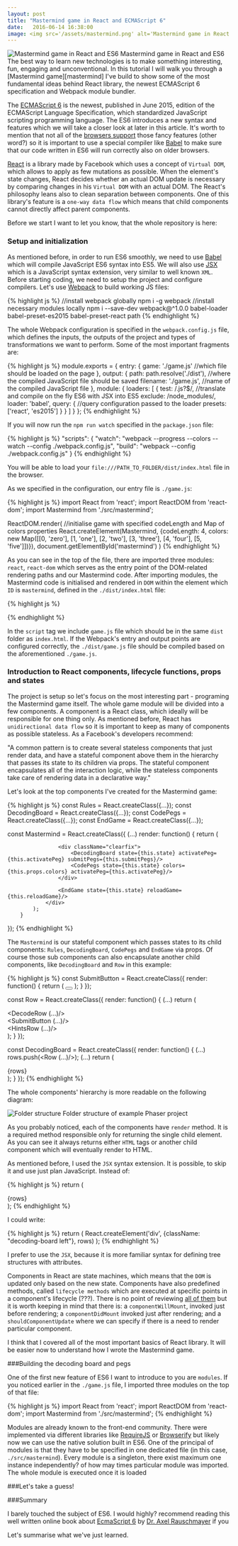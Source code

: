 ```yaml
---
layout: post
title: "Mastermind game in React and ECMAScript 6"
date:   2016-06-14 16:38:00
image: <img src='/assets/mastermind.png' alt='Mastermind game in React and ES6'>
---
```

<div class='image right'>
<img src='/assets/mastermind.png' alt='Mastermind game in React and ES6'>
<span class="caption">Mastermind game in React and ES6</span>
</div>
The best way to learn new technologies is to make something interesting, fun, engaging and unconventional. In this tutorial I will walk you through a [Mastermind game][mastermind] I've build to show some of the most fundamental ideas behind React library, the newest ECMAScript 6 specification and Webpack module bundler.

<!--more-->

The [ECMAScript 6][ecmastript6] is the newest, published in June 2015, edition of the ECMAScript Language Specification, which standardized JavaScript scripting programming language. The ES6 introduces a new syntax and features which we will take a closer look at later in this article. It's worth to mention that not all of the [browsers support][es6support] those fancy features (other word?) so it is important to use a special compiler like [Babel][babel] to make sure that our code written in ES6 will run correctly also on older browsers.

[React][react] is a library made by Facebook which uses a concept of `Virtual DOM`, which allows to apply as few mutations as possible. When the element's state changes, React decides whether an actual DOM update is necessary by comparing changes in his `Virtual DOM` with an actual DOM.
The React's philosophy leans also to clean separation between components. One of this library's feature is a `one-way data flow` which means that child components cannot directly affect parent components.

Before we start I want to let you know, that the whole repository is here:

### Setup and initialization

As mentioned before, in order to run ES6 smoothly, we need to use [Babel][babel] which will compile JavaScript ES6 syntax into ES5. We will also use [JSX][jsx] which is a JavaScript syntax extension, very similar to well known `XML`. Before starting coding, we need to setup the project and configure compilers. Let's use [Webpack][webpack] to build working JS files:

{% highlight js %}
//install webpack globally
npm i -g webpack
//install necessary modules locally
npm i --save-dev webpack@^1.0.0 babel-loader babel-preset-es2015 babel-preset-react path
{% endhighlight %}

The whole Webpack configuration is specified in the `webpack.config.js` file, which defines the inputs, the outputs of the project and types of transformations we want to perform. Some of the most important fragments are:

{% highlight js %}
module.exports = {
	entry: {
		game: './game.js' //which file should be loaded on the page
	},
	output: {
		path: path.resolve('./dist'), //where the compiled JavaScript file should be saved
		filename: './game.js', //name of the compiled JavaScript file
	},
	module: {
		loaders: [
			{
				test: /\.js?$/, //translate and compile on the fly ES6 with JSX into ES5
				exclude: /node_modules/,
				loader: 'babel',
				query: { //query configuration passed to the loader
					presets: ['react', 'es2015']
				}
			}
		]
	}
};
{% endhighlight %}

If you will now run the `npm run watch` specified in the `package.json` file:

{% highlight js %}
"scripts": {
    "watch": "webpack --progress --colors --watch --config ./webpack.config.js",
    "build": "webpack --config ./webpack.config.js"
}
{% endhighlight %}

You will be able to load your `file:///PATH_TO_FOLDER/dist/index.html` file in the browser.

As we specified in the configuration, our entry file is `./game.js`:

{% highlight js %}
import React from 'react';
import ReactDOM from 'react-dom';
import Mastermind from './src/mastermind';

ReactDOM.render( //initialise game with specified codeLength and Map of colors properties
	React.createElement(Mastermind, {codeLength: 4, colors: new Map([[0, 'zero'], [1, 'one'], [2, 'two'], [3, 'three'], [4, 'four'], [5, 'five']])}),
	document.getElementById('mastermind')
)
{% endhighlight %}

As you can see in the top of the file, there are imported three modules: `react`, `react-dom` which serves as the entry point of the DOM-related rendering paths and our Mastermind code.
After importing modules, the Mastermind code is initialised and rendered in `DOM` within the element which `ID` is `mastermind`, defined in the `./dist/index.html` file:

{% highlight js %}
<!DOCTYPE html>
<html lang="en">
<head>
	<meta charset="UTF-8">
	<link rel="stylesheet" type="text/css" href="./styles.css">
	<title>Mastermind in React and ES6</title>
</head>
<body>
<div id="mastermind"></div>
<script src="game.js"></script>
</body>
</html>
{% endhighlight %}

In the `script` tag we include `game.js` file which should be in the same `dist` folder as `index.html`. If the Webpack's entry and output points are configured correctly, the `./dist/game.js` file should be compiled based on the aforementioned `./game.js`.

### Introduction to React components, lifecycle functions, props and states

The project is setup so let's focus on the most interesting part - programing the Mastermind game itself. The whole game module will be divided into a few components. A component is a React class, which ideally will be responsible for one thing only. As mentioned before, React has `unidirectional data flow` so it is important to keep as many of components as possible stateless. As a Facebook's developers recommend:

"A common pattern is to create several stateless components that just render data, and have a stateful component above them in the hierarchy that passes its state to its children via props. The stateful component encapsulates all of the interaction logic, while the stateless components take care of rendering data in a declarative way."

Let's look at the top components I've created for the Mastermind game:

{% highlight js %}
const Rules = React.createClass({...});
const DecodingBoard = React.createClass({...});
const CodePegs = React.createClass({...});
const EndGame = React.createClass({...});

const Mastermind = React.createClass({
	(...)
	render: function() {
    		return (
    			<div>
    				<Rules state={this.state} toggleRules={this.toggleRules}/>

    				<div className="clearfix">
    					<DecodingBoard state={this.state} activatePeg={this.activatePeg} submitPegs={this.submitPegs}/>
    					<CodePegs state={this.state} colors={this.props.colors} activatePeg={this.activatePeg}/>
    				</div>

    				<EndGame state={this.state} reloadGame={this.reloadGame}/>
    			</div>
    		);
    	}
});
{% endhighlight %}

The `Mastermind` is our stateful component which passes states to its child components: `Rules`, `DecodingBoard`, `CodePegs` and `EndGame` via props. Of course those sub components can also encapsulate another child components, like `DecodingBoard` and `Row` in this example:

{% highlight js %}
const SubmitButton = React.createClass({
	render: function() {
		return (
			<button></button>
		);
	}
});

const Row = React.createClass({
	render: function() {
		(...)
		return (
			<div>
				<div className='left'>
					<DecodeRow (...)/>
				</div>
				<div className='left'>
					<SubmitButton (...)/>
				</div>
				<div className='right'>
					<HintsRow (...)/>
				</div>
			</div>
		);
	}
});

const DecodingBoard = React.createClass({
	render: function() {
		(...)
		rows.push(<Row (...)/>);
        (...)
		return (
			<div className="decoding-board left">
				{rows}
			</div>
		);
	}
});
{% endhighlight %}

The whole components' hierarchy is more readable on the following diagram:

<div class='image'>
<img src='/assets/sliding_puzzle/folder.png' alt='Folder structure'>
<span class="caption">Folder structure of example Phaser project</span>
</div>

As you probably noticed, each of the components have `render` method. It is a required method responsible only for returning the single child element. As you can see it always returns either `HTML` tags or another child component which will eventually render to HTML.

As mentioned before, I used the `JSX` syntax extension. It is possible, to skip it and use just plan JavaScript. Instead of:

{% highlight js %}
return (
	<div className="decoding-board left">
		{rows}
	</div>
);
{% endhighlight %}

I could write:

{% highlight js %}
return (
	React.createElement('div', {className: "decoding-board left"}, rows)
);
{% endhighlight %}

I prefer to use the `JSX`, because it is more familiar syntax for defining tree structures with attributes.

Components in React are state machines, which means that the `DOM` is updated only based on the new state.
Components have also predefined methods, called `lifecycle methods` which are executed at specific points in a component's lifecycle (???).
There is no point of reviewing [all of them][lifecycle] but it is worth keeping in mind that there is: a `componentWillMount`, invoked just before rendering; a `componentDidMount` invoked just after rendering; and a `shouldComponentUpdate` where we can specify if there is a need to render particular component.

I think that I covered all of the most important basics of React library. It will be easier now to understand how I wrote the Mastermind game.

###Building the decoding board and pegs

One of the first new feature of ES6 I want to introduce to you are `modules`. If you noticed earlier in the `./game.js` file, I imported three modules on the top of that file:

{% highlight js %}
import React from 'react';
import ReactDOM from 'react-dom';
import Mastermind from './src/mastermind';
{% endhighlight %}

Modules are already known to the front-end community. There were implemented via different libraries like [RequireJS][requirejs] or [Browserify][browserify] but likely now we can use the native solution built in ES6.
One of the principal of modules is that they have to be specified in one dedicated file (in this case, `./src/mastermind`). Every module is a singleton, there exist maximum one instance independently? of how may times particular module was imported. The whole module is executed once it is loaded



###Let's take a guess!

###Summary

I barely touched the subject of ES6. I would highly? recommend reading this well written online book about [EcmaScript 6][es6book] by [Dr. Axel Rauschmayer][axel] if you

Let's summarise what we've just learned.

[mastermind]: http://zofiakorcz.pl/mastermind
[ecmastript6]: http://www.ecma-international.org/ecma-262/6.0
[es6support]: https://kangax.github.io/compat-table/es6/
[babel]: https://babeljs.io/
[react]: https://facebook.github.io/react/
[jsx]: https://facebook.github.io/react/docs/jsx-in-depth.html
[webpack]: http://webpack.github.io/docs/what-is-webpack.html
[lifecycle]: https://facebook.github.io/react/docs/component-specs.html#lifecycle-methods
[requirejs]: http://requirejs.org
[browserify]: http://browserify.org/
[es6book]: http://exploringjs.com/es6/
[modules]: http://exploringjs.com/es6/ch_modules.html
[axel]: http://www.2ality.com
